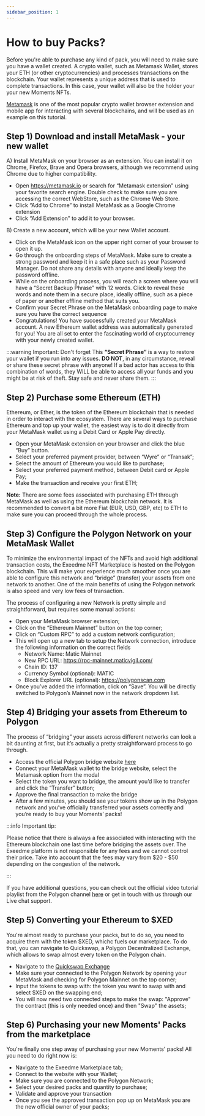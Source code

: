 ```yaml
---
sidebar_position: 1
---
```


# How to buy Packs?

Before you're able to purchase any kind of pack, you will need to make sure you have a wallet created. 
A crypto wallet, such as Metamask Wallet, stores your ETH (or other cryptocurrencies) and processes transactions on the blockchain. Your wallet represents a unique address that is used to complete transactions. In this case, your wallet will also be the holder your your new Moments NFTs.

[Metamask](https://www.metamask.io) is one of the most popular crypto wallet browser extension and mobile app for interacting with several blockchains, and will be used as an example on this tutorial.


## Step 1) Download and install MetaMask - your new wallet

A) Install MetaMask on your browser as an extension. You can install it on Chrome, Firefox, Brave and Opera browsers, although we recommend using Chrome due to higher compatibility.
  - Open https://metamask.io or search for “Metamask extension” using your favorite search engine. Double check to make sure you are accessing the correct WebStore, such as the Chrome Web Store.
  - Click “Add to Chrome” to install MetaMask as a Google Chrome extension
  - Click “Add Extension” to add it to your browser.

B) Create a new account, which will be your new Wallet account.
  - Click on the MetaMask icon on the upper right corner of your browser to open it up.
  - Go through the onboarding steps of MetaMask. Make sure to create a strong password and keep it in a safe place such as your Password Manager. Do not share any details with anyone and ideally keep the password offline.
  - While on the onboarding process, you will reach a screen where you will have a “Secret Backup Phrase” with 12 words. Click to reveal these words and note them in a secure place, ideally offline, such as a piece of paper or another offline method that suits you.
  - Confirm your Secret Phrase on the MetaMask onboarding page to make sure you have the correct sequence
  - Congratulations! You have successfully created your MetaMask account. A new Ethereum wallet address was automatically generated for you! You are all set to enter the fascinating world of cryptocurrency with your newly created wallet.


:::warning Important: Don't forget
This **“Secret Phrase”** is a way to restore your wallet if you run into any issues. **DO NOT**, in any circumstance, reveal or share these secret phrase with anyone! If a bad actor has access to this combination of words, they WILL be able to access all your funds and you might be at risk of theft. Stay safe and never share them.
:::


## Step 2) Purchase some Ethereum (ETH)

Ethereum, or Ether, is the token of the Ethereum blockchain that is needed in order to interact with the ecosystem. There are several ways to purchase Ethereum and top up your wallet, the easiest way is to do it directly from your MetaMask wallet using a Debit Card or Apple Pay directly. 
  - Open your MetaMask extension on your browser and click the blue “Buy” button.
  - Select your preferred payment provider, between “Wyre” or “Transak”;
  - Select the amount of Ethereum you would like to purchase;
  - Select your preferred payment method, between Debit card or Apple Pay;
  - Make the transaction and receive your first ETH;

**Note:** There are some fees associated with purchasing ETH through MetaMask as well as using the Ethereum blockchain network. It is recommended to convert a bit more Fiat (EUR, USD, GBP, etc) to ETH to make sure you can proceed through the whole process.


## Step 3) Configure the Polygon Network on your MetaMask Wallet

To minimize the environmental impact of the NFTs and avoid high additional transaction costs, the Exeedme NFT Marketplace is hosted on the Polygon blockchain. This will make your experience much smoother once you are able to configure this network and “bridge” (transfer) your assets from one network to another. One of the main benefits of using the Polygon network is also speed and very low fees of transaction.

The process of configuring a new Network is pretty simple and straightforward, but requires some manual actions:

  - Open your MetaMask browser extension;
  - Click on the “Ethereum Mainnet” button on the top corner;
  - Click on “Custom RPC” to add a custom network configuration;
  - This will open up a new tab to setup the Network connection, introduce the following information on the correct fields
    - Network Name: Matic Mainnet
    - New RPC URL: https://rpc-mainnet.maticvigil.com/
    - Chain ID: 137
    - Currency Symbol (optional): MATIC
    - Block Explorer URL (optional): https://polygonscan.com
  - Once you’ve added the information, click on “Save”. You will be directly switched to Polygon’s Mainnet now in the network dropdown list.


## Step 4) Bridging your assets from Ethereum to Polygon

The process of “bridging” your assets across different networks can look a bit daunting at first, but it’s actually a pretty straightforward process to go through.
  - Access the official Polygon bridge website [here](https://wallet.matic.network/bridge/)
  - Connect your MetaMask wallet to the bridge website, select the Metamask option from the modal
  - Select the token you want to bridge, the amount you’d like to transfer and click the “Transfer” button;
  - Approve the final transaction to make the bridge
  - After a few minutes, you should see your tokens show up in the Polygon network and you’ve officially transferred your assets correctly and you’re ready to buy your Moments’ packs!

:::info Important tip: 

Please notice that there is always a fee associated with interacting with the Ethereum blockchain one last time before bridging the assets over. The Exeedme platform is not responsible for any fees and we cannot control their price. Take into account that the fees may vary from $20 - $50 depending on the congestion of the network.

:::

If you have additional questions, you can check out the official video tutorial playlist from the Polygon channel [here](https://www.youtube.com/playlist?list=PLslsfan1R_z0Epvnqsj29V1LBAh99dzu9) or get in touch with us through our Live chat support.


## Step 5) Converting your Ethereum to $XED

You're almost ready to purchase your packs, but to do so, you need to acquire them with the token $XED, whichc fuels our marketplace. To do that, you can navigate to Quickswap, a Polygon Decentralized Exchange, which allows to swap almost every token on the Polygon chain.

  - Navigate to the [Quickswap Exchange](https://quickswap.exchange/#/swap)
  - Make sure your connected to the Polygon Network by opening your MetaMask and checking for Polygon Mainnet on the top corner;
  - Input the tokens to swap with: the token you want to swap with and select $XED on the swapping end;
  - You will now need two connected steps to make the swap: "Approve" the contract (this is only needed once) and then "Swap" the assets;


## Step 6) Purchasing your new Moments' Packs from the marketplace

You're finally one step away of purchasing your new Moments' packs! All you need to do right now is:
  - Navigate to the Exeedme Marketplace tab;
  - Connect to the website with your Wallet;
  - Make sure you are connected to the Polygon Network;
  - Select your desired packs and quantity to purchase;
  - Validate and approve your transaction 
  - Once you see the approved transaction pop up on MetaMask you are the new official owner of your packs; 

